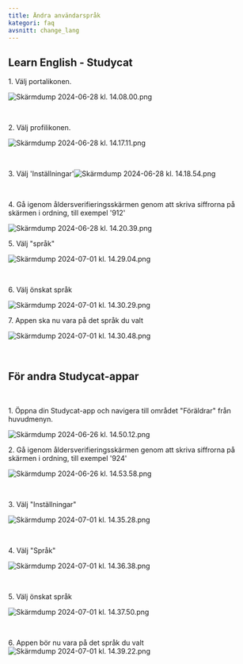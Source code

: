 ```yaml
---
title: Ändra användarspråk
kategori: faq
avsnitt: change_lang
---
```

## Learn English \- Studycat


1\. Välj portalikonen.


![Skärmdump 2024-06-28 kl. 14.08.00.png](https://help.Studycat.com/hc/article_attachments/34476207796761)


 


2\. Välj profilikonen.


![Skärmdump 2024-06-28 kl. 14.17.11.png](https://help.Studycat.com/hc/article_attachments/34476207805465)


 


3\. ​​Välj 'Inställningar'![Skärmdump 2024-06-28 kl. 14.18.54.png](https://help.Studycat.com/hc/article_attachments/34476197946521)


 


4\. Gå igenom åldersverifieringsskärmen genom att skriva siffrorna på skärmen i ordning, till exempel '912'


![Skärmdump 2024-06-28 kl. 14.20.39.png](https://help.Studycat.com/hc/article_attachments/34476207809817)


5\. Välj "språk"


![Skärmdump 2024-07-01 kl. 14.29.04.png](https://help.Studycat.com/hc/article_attachments/34476207810969)


 


6\. Välj önskat språk


​![Skärmdump 2024-07-01 kl. 14.30.29.png](https://help.Studycat.com/hc/article_attachments/34476197954841)


7\. Appen ska nu vara på det språk du valt


![Skärmdump 2024-07-01 kl. 14.30.48.png](https://help.Studycat.com/hc/article_attachments/34476207816729)


 


## För andra Studycat-appar


 


1\. Öppna din Studycat-app och navigera till området "Föräldrar" från huvudmenyn.


![Skärmdump 2024-06-26 kl. 14.50.12.png](https://help.Studycat.com/hc/article_attachments/34476197959449)


2\. Gå igenom åldersverifieringsskärmen genom att skriva siffrorna på skärmen i ordning, till exempel '924'


![Skärmdump 2024-06-26 kl. 14.53.58.png](https://help.Studycat.com/hc/article_attachments/34476197961241)


 


3\. Välj "Inställningar"


![Skärmdump 2024-07-01 kl. 14.35.28.png](https://help.Studycat.com/hc/article_attachments/34476207824025)


 


4\. Välj "Språk"


![Skärmdump 2024-07-01 kl. 14.36.38.png](https://help.Studycat.com/hc/article_attachments/34476207825689)


 


5\. Välj önskat språk


![Skärmdump 2024-07-01 kl. 14.37.50.png](https://help.Studycat.com/hc/article_attachments/34476207831705)


 


6\. Appen bör nu vara på det språk du valt![Skärmdump 2024-07-01 kl. 14.39.22.png](https://help.Studycat.com/hc/article_attachments/34476197982617)